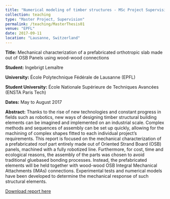 ```yaml
---
title: "Numerical modeling of timber structures - MSc Project Supervision"
collection: teaching
type: "Master Project, Supervision"
permalink: /teaching/MasterThesis01
venue: "EPFL"
date: 2017-09-11
location: "Lausanne, Switzerland"
---
```

**Title:** Mechanical characterization of a prefabricated orthotropic slab made out of OSB Panels using wood-wood connections

**Student:** Ingebrigt Lemaître

**University:** École Polytechnique Fédérale de Lausanne (EPFL)

**Student University:** École Nationale Supérieure de Techniques Avancées (ENSTA Paris Tech)

**Dates:** May to August 2017

**Abstract:** Thanks to the rise of new technologies and constant progress in fields such as robotics, new ways of designing timber structural building elements can be imagined and implemented on an industrial scale. Complex methods and sequences of assembly can be set up quickly, allowing for the machining of complex shapes fitted to each individual project’s requirements. This report is focused on the mechanical characterization of a prefabricated roof part entirely made out of Oriented Strand Board (OSB) panels, machined with a fully robotized line. Furthermore, for cost, time and ecological reasons, the assembly of the parts was chosen to avoid traditional gluebased bonding processes. Instead, the prefabricated elements will be held together with wood-wood OSB Integral Mechanical Attachments (IMAs) connections. Experimental tests and numerical models have been developed to determine the mechanical response of such structural elements.

[Download report here](http://gamerro.github.io/files/ReportInge.pdf)
